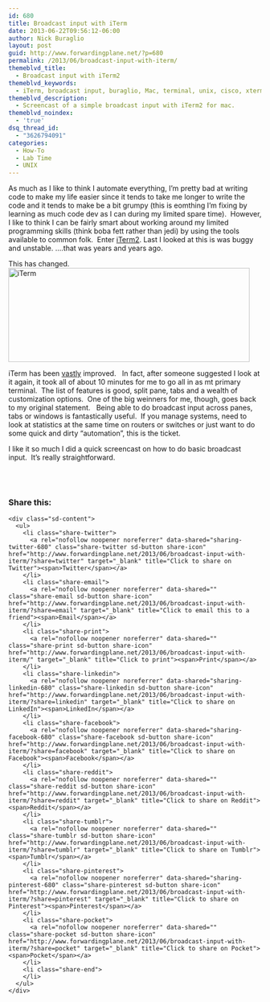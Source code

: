 ```yaml
---
id: 680
title: Broadcast input with iTerm
date: 2013-06-22T09:56:12-06:00
author: Nick Buraglio
layout: post
guid: http://www.forwardingplane.net/?p=680
permalink: /2013/06/broadcast-input-with-iterm/
themeblvd_title:
  - Broadcast input with iTerm2
themeblvd_keywords:
  - iTerm, broadcast input, buraglio, Mac, terminal, unix, cisco, xterm, autmation, linux, bsd
themeblvd_description:
  - Screencast of a simple broadcast input with iTerm2 for mac.
themeblvd_noindex:
  - 'true'
dsq_thread_id:
  - "3626794091"
categories:
  - How-To
  - Lab Time
  - UNIX
---
```

As much as I like to think I automate everything, I&#8217;m pretty bad at writing code to make my life easier since it tends to take me longer to write the code and it tends to make be a bit grumpy (this is eomthing I&#8217;m fixing by learning as much code dev as I can during my limited spare time).  However, I like to think I can be fairly smart about working around my limited programming skills (think boba fett rather than jedi) by using the tools available to common folk.  Enter <a href="http://www.iterm2.com/#/section/home" target="_blank">iTerm2</a>. Last I looked at this is was buggy and unstable. &#8230;.that was years and years ago.

This has changed.  [<img class="alignright  wp-image-681" alt="iTerm" src="http://www.forwardingplane.net/wp-content/uploads/2013/06/iTerm.png" width="480" height="187" srcset="http://www.forwardingplane.net/wp-content/uploads/2013/06/iTerm.png 800w, http://www.forwardingplane.net/wp-content/uploads/2013/06/iTerm-300x117.png 300w, http://www.forwardingplane.net/wp-content/uploads/2013/06/iTerm-550x214.png 550w" sizes="(max-width: 480px) 100vw, 480px" />](http://www.iterm2.com/#/section/home)

iTerm has been <span style="text-decoration: underline;">vastly</span> improved.   In fact, after someone suggested I look at it again, it took all of about 10 minutes for me to go all in as mt primary terminal.  The list of features is good, split pane, tabs and a wealth of customization options.  One of the big weinners for me, though, goes back to my original statement.   Being able to do broadcast input across panes, tabs or windows is fantastically useful.  If you manage systems, need to look at statistics at the same time on routers or switches or just want to do some quick and dirty &#8220;automation&#8221;, this is the ticket.

I like it so much I did a quick screencast on how to do basic broadcast input.  It&#8217;s really straightforward.  


<center>
  <br /> <br />
</center>

<div class="sharedaddy sd-sharing-enabled">
  <div class="robots-nocontent sd-block sd-social sd-social-icon-text sd-sharing">
    <h3 class="sd-title">
      Share this:
    </h3>
    
    <div class="sd-content">
      <ul>
        <li class="share-twitter">
          <a rel="nofollow noopener noreferrer" data-shared="sharing-twitter-680" class="share-twitter sd-button share-icon" href="http://www.forwardingplane.net/2013/06/broadcast-input-with-iterm/?share=twitter" target="_blank" title="Click to share on Twitter"><span>Twitter</span></a>
        </li>
        <li class="share-email">
          <a rel="nofollow noopener noreferrer" data-shared="" class="share-email sd-button share-icon" href="http://www.forwardingplane.net/2013/06/broadcast-input-with-iterm/?share=email" target="_blank" title="Click to email this to a friend"><span>Email</span></a>
        </li>
        <li class="share-print">
          <a rel="nofollow noopener noreferrer" data-shared="" class="share-print sd-button share-icon" href="http://www.forwardingplane.net/2013/06/broadcast-input-with-iterm/" target="_blank" title="Click to print"><span>Print</span></a>
        </li>
        <li class="share-linkedin">
          <a rel="nofollow noopener noreferrer" data-shared="sharing-linkedin-680" class="share-linkedin sd-button share-icon" href="http://www.forwardingplane.net/2013/06/broadcast-input-with-iterm/?share=linkedin" target="_blank" title="Click to share on LinkedIn"><span>LinkedIn</span></a>
        </li>
        <li class="share-facebook">
          <a rel="nofollow noopener noreferrer" data-shared="sharing-facebook-680" class="share-facebook sd-button share-icon" href="http://www.forwardingplane.net/2013/06/broadcast-input-with-iterm/?share=facebook" target="_blank" title="Click to share on Facebook"><span>Facebook</span></a>
        </li>
        <li class="share-reddit">
          <a rel="nofollow noopener noreferrer" data-shared="" class="share-reddit sd-button share-icon" href="http://www.forwardingplane.net/2013/06/broadcast-input-with-iterm/?share=reddit" target="_blank" title="Click to share on Reddit"><span>Reddit</span></a>
        </li>
        <li class="share-tumblr">
          <a rel="nofollow noopener noreferrer" data-shared="" class="share-tumblr sd-button share-icon" href="http://www.forwardingplane.net/2013/06/broadcast-input-with-iterm/?share=tumblr" target="_blank" title="Click to share on Tumblr"><span>Tumblr</span></a>
        </li>
        <li class="share-pinterest">
          <a rel="nofollow noopener noreferrer" data-shared="sharing-pinterest-680" class="share-pinterest sd-button share-icon" href="http://www.forwardingplane.net/2013/06/broadcast-input-with-iterm/?share=pinterest" target="_blank" title="Click to share on Pinterest"><span>Pinterest</span></a>
        </li>
        <li class="share-pocket">
          <a rel="nofollow noopener noreferrer" data-shared="" class="share-pocket sd-button share-icon" href="http://www.forwardingplane.net/2013/06/broadcast-input-with-iterm/?share=pocket" target="_blank" title="Click to share on Pocket"><span>Pocket</span></a>
        </li>
        <li class="share-end">
        </li>
      </ul>
    </div>
  </div>
</div>